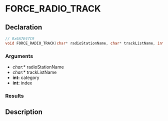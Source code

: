# FORCE_RADIO_TRACK

## Declaration
```cpp
// 0x6A7E47C9
void FORCE_RADIO_TRACK(char* radioStationName, char* trackListName, int category, int index);
```

### Arguments
- **char*:** radioStationName
- **char*:** trackListName
- **int:** category
- **int:** index

### Results

## Description
